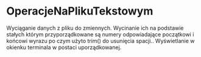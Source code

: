 # OperacjeNaPlikuTekstowym
Wyciąganie danych z pliku do zmiennych. 
Wycinanie ich na podstawie stałych którym przyporządkowane są numery odpowiadające początkowi i końcowi wyrazu po czym użyto trim() do usunięcia spacji.. 
Wyświetlanie w okienku terminala w postaci uporządkowanej.
